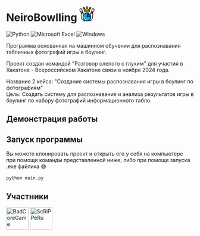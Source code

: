 
# NeiroBowlling <img src="app\logo.png" width="40" title="А что это ты на меня наводишь свой курсор грязный?">

![Python](https://img.shields.io/badge/python-3670A0?style=for-the-badge&logo=python&logoColor=ffdd54)
![Microsoft Excel](https://img.shields.io/badge/Microsoft_Excel-217346?style=for-the-badge&logo=microsoft-excel&logoColor=white)
![Windows](https://img.shields.io/badge/Windows-0078D6?style=for-the-badge&logo=windows&logoColor=white)

<!-- Описание репозитория -->
Программа основанная на машинном обучении для распознавания табличных фотографий игры в боулинг.

Проект создан командой "Разговор слепого с глухим" для участия в Хакатоне - Всероссийском Хакатоне связи в ноябре 2024 года.

Название 2 кейса: "Создание системы распознавания игры в боулинг по фотографиям"<br />
Цель: Создать систему для распознавания и анализа результатов игры в боулинг 
по набору фотографий информационного табло. 

<!-- Демонстрация работы -->
## Демонстрация работы



<!-- Описание репозитория -->
## Запуск программы
Вы можете клонировать проект и открыть его у себя на компьютере при помощи команды представленной ниже, либо при помощи запуска .exe файлика 😄
```
python main.py
```

<!--Список программистов, приложившие свою руку к программе-->
## Участники

[//]: contributor-faces

<a href="https://github.com/BadCoreGame"><img src="https://avatars.githubusercontent.com/u/183221211?v=4" title="BadCoreGame" width="60" height="60"></a>
<a href="https://github.com/ScRiPPeRu"><img src="https://avatars.githubusercontent.com/u/94164834?v=4" title="ScRiPPeRu" width="60" height="60"></a>

[//]: contributor-faces